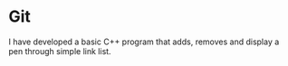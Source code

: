 # Git
I have developed a basic C++ program that adds, removes and display a pen through simple link list.

